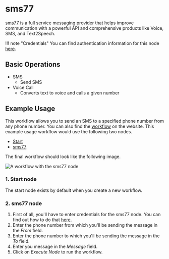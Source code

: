 # sms77

[sms77](https://www.sms77.io/) is a full service messaging provider that helps improve communication with a powerful API and comprehensive products like Voice, SMS, and Text2Speech.

!!! note "Credentials"
    You can find authentication information for this node [here](/integrations/builtin/credentials/sms77/).


## Basic Operations

* SMS
    * Send SMS
* Voice Call
    * Converts text to voice and calls a given number

## Example Usage

This workflow allows you to send an SMS to a specified phone number from any phone number. You can also find the [workflow](https://n8n.io/workflows/469) on the website. This example usage workflow would use the following two nodes.
- [Start](/integrations/builtin/core-nodes/n8n-nodes-base.start/)
- [sms77]()

The final workflow should look like the following image.

![A workflow with the sms77 node](/_images/integrations/builtin/app-nodes/sms77/workflow.png)

### 1. Start node

The start node exists by default when you create a new workflow.

### 2. sms77 node

1. First of all, you'll have to enter credentials for the sms77 node. You can find out how to do that [here](/integrations/builtin/credentials/sms77/).
2. Enter the phone number from which you'll be sending the message in the *From* field.
3. Enter the phone number to which you'll be sending the message in the *To* field.
4. Enter you message in the *Message* field.
5. Click on *Execute Node* to run the workflow.
